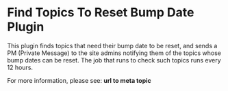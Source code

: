 # Find Topics To Reset Bump Date Plugin

This plugin finds topics that need their bump date to be reset, and sends a PM (Private Message) to the site admins notifying them of the topics whose bump dates can be reset. The job that runs to check such topics runs every 12 hours.

For more information, please see: **url to meta topic**
